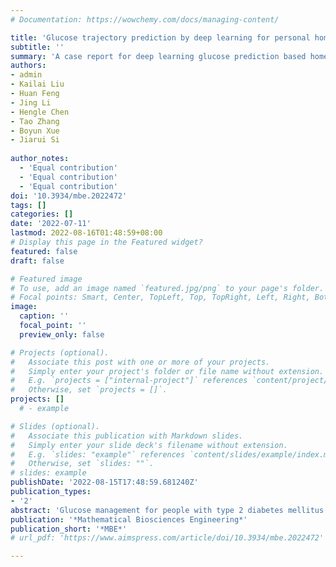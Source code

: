 ```yaml
---
# Documentation: https://wowchemy.com/docs/managing-content/

title: 'Glucose trajectory prediction by deep learning for personal home care of type 2 diabetes mellitus: modelling and applying'
subtitle: ''
summary: 'A case report for deep learning glucose prediction based home care: glucose management and mental observation'
authors:
- admin
- Kailai Liu
- Huan Feng
- Jing Li
- Hengle Chen
- Tao Zhang
- Boyun Xue
- Jiarui Si
  
author_notes:
  - 'Equal contribution'
  - 'Equal contribution'
  - 'Equal contribution'
doi: '10.3934/mbe.2022472'
tags: []
categories: []
date: '2022-07-11'
lastmod: 2022-08-16T01:48:59+08:00
# Display this page in the Featured widget?
featured: false
draft: false

# Featured image
# To use, add an image named `featured.jpg/png` to your page's folder.
# Focal points: Smart, Center, TopLeft, Top, TopRight, Left, Right, BottomLeft, Bottom, BottomRight.
image:
  caption: ''
  focal_point: ''
  preview_only: false

# Projects (optional).
#   Associate this post with one or more of your projects.
#   Simply enter your project's folder or file name without extension.
#   E.g. `projects = ["internal-project"]` references `content/project/deep-learning/index.md`.
#   Otherwise, set `projects = []`.
projects: []
  # - example

# Slides (optional).
#   Associate this publication with Markdown slides.
#   Simply enter your slide deck's filename without extension.
#   E.g. `slides: "example"` references `content/slides/example/index.md`.
#   Otherwise, set `slides: ""`.
# slides: example
publishDate: '2022-08-15T17:48:59.681240Z'
publication_types:
- '2'
abstract: 'Glucose management for people with type 2 diabetes mellitus is essential but challenging due to the multi-factored and chronic disease nature of diabetes. To control glucose levels in a safe range and lessen abnormal glucose variability efficiently and economically, an intelligent prediction of glucose is demanding. A glucose trajectory prediction system based on subcutaneous interstitial continuous glucose monitoring data and deep learning models for ensuing glucose trajectory was constructed, followed by the application of personalised prediction models on one participant with type 2 diabetes in a community. The predictive accuracy was then assessed by RMSE (root mean square error) using blood glucose data. Changes in glycaemic parameters of the participant before and after model intervention were also compared to examine the efficacy of this intelligence-aided health care. Individual Recurrent Neural Network model was developed on glucose data, with an average daily RMSE of 1.59 mmol/L in the application segment. In terms of the glucose variation, the mean glucose decreased by 0.66 mmol/L, and HBGI dropped from 12.99 × 102 to 9.17 × 102. However, the participant also had increased stress, especially in eating and social support. Our research presented a personalised care system for people with diabetes based on deep learning. The intelligence-aided health management system is promising to enhance the outcome of diabetic patients, but further research is also necessary to decrease stress in the intelligence-aided health management and investigate the stress impacts on diabetic patients.'
publication: '*Mathematical Biosciences Engineering*'
publication_short: '*MBE*'
# url_pdf: 'https://www.aimspress.com/article/doi/10.3934/mbe.2022472'

---
```


<!-- 
{{% callout note %}}
Click the _Cite_ button above to demo the feature to enable visitors to import publication metadata into their reference management software.
{{% /callout %}} -->

<!-- {{% callout note %}}
Create your slides in Markdown - click the _Slides_ button to check out the example.
{{% /callout %}} -->

<!-- Supplementary notes can be added here, including [code, math, and images](https://wowchemy.com/docs/writing-markdown-latex/). -->
